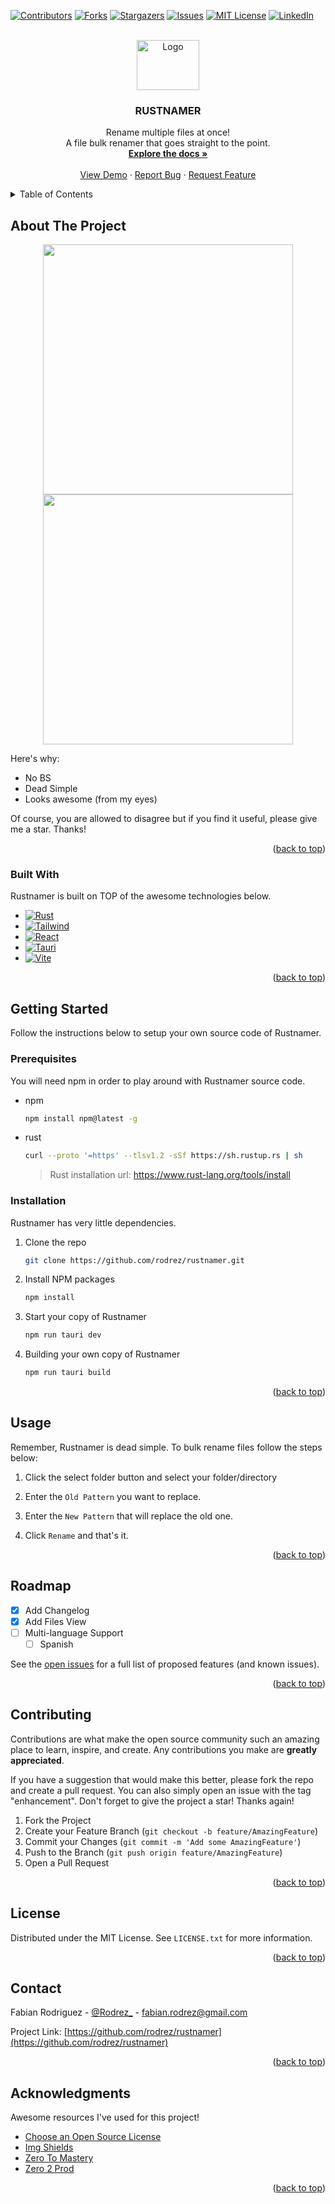 <!-- Improved compatibility of back to top link: See: https://github.com/rodrez/rustnamer/pull/73 -->
<a name="readme-top"></a>
<!--
*** Thanks for checking out the Best-README-Template. If you have a suggestion
*** that would make this better, please fork the repo and create a pull request
*** or simply open an issue with the tag "enhancement".
*** Don't forget to give the project a star!
*** Thanks again! Now go create something AMAZING! :D
-->



<!-- PROJECT SHIELDS -->
<!--
*** I'm using markdown "reference style" links for readability.
*** Reference links are enclosed in brackets [ ] instead of parentheses ( ).
*** See the bottom of this document for the declaration of the reference variables
*** for contributors-url, forks-url, etc. This is an optional, concise syntax you may use.
*** https://www.markdownguide.org/basic-syntax/#reference-style-links
-->
[![Contributors][contributors-shield]][contributors-url]
[![Forks][forks-shield]][forks-url]
[![Stargazers][stars-shield]][stars-url]
[![Issues][issues-shield]][issues-url]
[![MIT License][license-shield]][license-url]
[![LinkedIn][linkedin-shield]][linkedin-url]



<!-- PROJECT LOGO -->
<br />
<div align="center">
  <a href="https://github.com/rodrez/rustnamer">
    <img src="public/logo/rustnamer.png" alt="Logo" width="100" height="80">
  </a>

  <h3 align="center">RUSTNAMER</h3>

  <p align="center">
    Rename multiple files at once!
    <br />
    A file bulk renamer that goes straight to the point.
    <br />
    <a href="https://github.com/rodrez/rustnamer"><strong>Explore the docs »</strong></a>
    <br />
    <br />
    <a href="https://github.com/rodrez/rustnamer">View Demo</a>
    ·
    <a href="https://github.com/rodrez/rustnamer/issues">Report Bug</a>
    ·
    <a href="https://github.com/rodrez/rustnamer/issues">Request Feature</a>
  </p>
</div>



<!-- TABLE OF CONTENTS -->
<details>
  <summary>Table of Contents</summary>
  <ol>
    <li>
      <a href="#about-the-project">About The Project</a>
      <ul>
        <li><a href="#built-with">Built With</a></li>
      </ul>
    </li>
    <li>
      <a href="#getting-started">Getting Started</a>
      <ul>
        <li><a href="#prerequisites">Prerequisites</a></li>
        <li><a href="#installation">Installation</a></li>
      </ul>
    </li>
    <li><a href="#usage">Usage</a></li>
    <li><a href="#roadmap">Roadmap</a></li>
    <li><a href="#contributing">Contributing</a></li>
    <li><a href="#license">License</a></li>
    <li><a href="#contact">Contact</a></li>
    <li><a href="#acknowledgments">Acknowledgments</a></li>
  </ol>
</details>



<!-- ABOUT THE PROJECT -->
## About The Project

<p align="center">
  <img src="/public/RustnamerProduct1.png" width="400" />
  <img src="/public/RustnamerProduct2.png" width="400" /> 

</p>

Here's why:
* No BS
* Dead Simple
* Looks awesome (from my eyes)

Of course, you are allowed to disagree but if you find it useful, please give me a star. Thanks!


<p align="right">(<a href="#readme-top">back to top</a>)</p>



### Built With

Rustnamer is built on TOP of the awesome technologies below.

* [![Rust][Rust.com]][Rust-url]
* [![Tailwind][Tailwindcss.com]][Tailwind-url]
* [![React][React.js]][React-url]
* [![Tauri][Tauri.app]][Tauri-url]
* [![Vite][Vitejs.dev]][Vite-url]


<p align="right">(<a href="#readme-top">back to top</a>)</p>



<!-- GETTING STARTED -->
## Getting Started

Follow the instructions below to setup your own source code of Rustnamer.

### Prerequisites

You will need npm in order to play around with Rustnamer source code.
* npm
  ```sh
  npm install npm@latest -g
  ```
* rust
  ```sh
  curl --proto '=https' --tlsv1.2 -sSf https://sh.rustup.rs | sh
  ```

  > Rust installation url: https://www.rust-lang.org/tools/install 

### Installation

Rustnamer has very little dependencies.

1. Clone the repo
   ```sh
   git clone https://github.com/rodrez/rustnamer.git
   ```
2. Install NPM packages
   ```sh
   npm install
   ```
3. Start your copy of Rustnamer
   ```sh
   npm run tauri dev
   ```
4. Building your own copy of Rustnamer
   ```sh
   npm run tauri build
   ```


<p align="right">(<a href="#readme-top">back to top</a>)</p>



<!-- USAGE EXAMPLES -->
## Usage

Remember, Rustnamer is dead simple. To bulk rename files follow the steps below:

1. Click the select folder button and select your folder/directory

2. Enter the `Old Pattern` you want to replace.

3. Enter the `New Pattern` that will replace the old one.

4. Click `Rename` and that's it.


<p align="right">(<a href="#readme-top">back to top</a>)</p>



<!-- ROADMAP -->
## Roadmap

- [X] Add Changelog
- [X] Add Files View 
- [ ] Multi-language Support
    - [ ] Spanish

See the [open issues](https://github.com/rodrez/rustnamer/issues) for a full list of proposed features (and known issues).

<p align="right">(<a href="#readme-top">back to top</a>)</p>



<!-- CONTRIBUTING -->
## Contributing

Contributions are what make the open source community such an amazing place to learn, inspire, and create. Any contributions you make are **greatly appreciated**.

If you have a suggestion that would make this better, please fork the repo and create a pull request. You can also simply open an issue with the tag "enhancement".
Don't forget to give the project a star! Thanks again!

1. Fork the Project
2. Create your Feature Branch (`git checkout -b feature/AmazingFeature`)
3. Commit your Changes (`git commit -m 'Add some AmazingFeature'`)
4. Push to the Branch (`git push origin feature/AmazingFeature`)
5. Open a Pull Request

<p align="right">(<a href="#readme-top">back to top</a>)</p>



<!-- LICENSE -->
## License

Distributed under the MIT License. See `LICENSE.txt` for more information.

<p align="right">(<a href="#readme-top">back to top</a>)</p>



<!-- CONTACT -->
## Contact

Fabian Rodriguez - [@Rodrez_](https://twitter.com/Rodrez_) - fabian.rodrez@gmail.com

Project Link: [https://github.com/rodrez/rustnamer](https://github.com/rodrez/rustnamer)

<p align="right">(<a href="#readme-top">back to top</a>)</p>



<!-- ACKNOWLEDGMENTS -->
## Acknowledgments

Awesome resources I've used for this project!

* [Choose an Open Source License](https://choosealicense.com)
* [Img Shields](https://shields.io)
* [Zero To Mastery](https://zerotomastery.io/)
* [Zero 2 Prod](https://www.zero2prod.com/)

<p align="right">(<a href="#readme-top">back to top</a>)</p>



<!-- MARKDOWN LINKS & IMAGES -->
<!-- https://www.markdownguide.org/basic-syntax/#reference-style-links -->
[contributors-shield]: https://img.shields.io/github/contributors/rodrez/rustnamer.svg?style=flat
[contributors-url]: https://github.com/rodrez/rustnamer/graphs/contributors
[forks-shield]: https://img.shields.io/github/forks/rodrez/rustnamer.svg?style=flat
[forks-url]: https://github.com/rodrez/rustnamer/network/members
[stars-shield]: https://img.shields.io/github/stars/rodrez/rustnamer.svg?style=flat
[stars-url]: https://github.com/rodrez/rustnamer/stargazers
[issues-shield]: https://img.shields.io/github/issues/rodrez/rustnamer.svg?style=flat
[issues-url]: https://github.com/rodrez/rustnamer/issues
[license-shield]: https://img.shields.io/github/license/rodrez/rustnamer.svg?style=flat
[license-url]: https://github.com/rodrez/rustnamer/blob/master/LICENSE.txt
[linkedin-shield]: https://img.shields.io/badge/-LinkedIn-black.svg?style=flat&logo=linkedin&colorB=555
[linkedin-url]: https://www.linkedin.com/in/f-rodrez/
[product-screenshot-1]: public/RustnamerProduct1.png
[product-screenshot-2]: public/RustnamerProduct2.png
[Next.js]: https://img.shields.io/badge/next.js-000000?style=flat&logo=nextdotjs&logoColor=white
[Next-url]: https://nextjs.org/
[React.js]: https://img.shields.io/badge/React-20232A?style=flat&logo=react&logoColor=61DAFB
[React-url]: https://reactjs.org/
[Vue.js]: https://img.shields.io/badge/Vue.js-35495E?style=flat&logo=vuedotjs&logoColor=4FC08D
[Vue-url]: https://vuejs.org/
[Angular.io]: https://img.shields.io/badge/Angular-DD0031?style=flat&logo=angular&logoColor=white
[Angular-url]: https://angular.io/
[Svelte.dev]: https://img.shields.io/badge/Svelte-4A4A55?style=flat&logo=svelte&logoColor=FF3E00
[Svelte-url]: https://svelte.dev/
[Laravel.com]: https://img.shields.io/badge/Laravel-FF2D20?style=flat&logo=laravel&logoColor=white
[Laravel-url]: https://laravel.com
[Tauri.app]: https://img.shields.io/badge/Tauri-FFC131?style=flat&logo=tauri&logoColor=white
[Tauri-url]: https://tauri.app
[Rust.com]: https://img.shields.io/badge/Rust-9B2F0D?style=flat&logo=rust&logoColor=white
[Rust-url]: https://www.rust-lang.org/
[Vitejs.dev]: https://img.shields.io/badge/Vite-747BFF?style=flat&logo=vite&logoColor=white
[Vite-url]: https://vitejs.dev/
[Tailwindcss.com]: https://img.shields.io/badge/Tailwind-38bdf8?style=flat&logo=tailwindcss&logoColor=white
[Tailwind-url]: https://tailwindcss.com
